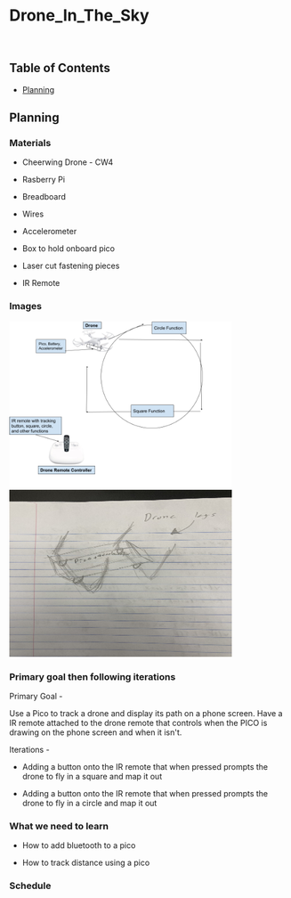# Drone_In_The_Sky

&nbsp;

## Table of Contents
* [Planning](#Planning)



## Planning

### Materials 

 - Cheerwing Drone - CW4
 
 - Rasberry Pi
 
 - Breadboard
 
 - Wires 
 
 - Accelerometer 

 - Box to hold onboard pico
 
 - Laser cut fastening pieces
 
 - IR Remote 
 
### Images 

<img src="images/Drone_Planning_Outline.png" width="400" height="300" /> <img src="images/PlanningImage_2.JPG" width="400" height="300" /> 

### Primary goal then following iterations 

Primary Goal - 

Use a Pico to track a drone and display its path on a phone screen. Have a IR remote attached to the drone remote that controls when the PICO is drawing on the phone screen and when it isn't.  

Iterations - 

 - Adding a button onto the IR remote that when pressed prompts the drone to fly in a square and map it out
 
 - Adding a button onto the IR remote that when pressed prompts the drone to fly in a circle and map it out

### What we need to learn

 - How to add bluetooth to a pico
 
 - How to track distance using a pico 


### Schedule


